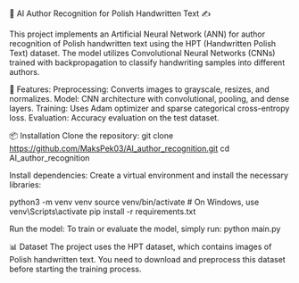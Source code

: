 🤖 AI Author Recognition for Polish Handwritten Text ✍️

This project implements an Artificial Neural Network (ANN) for author recognition of Polish handwritten text using the HPT (Handwritten Polish Text) dataset. The model utilizes Convolutional Neural Networks (CNNs) trained with backpropagation to classify handwriting samples into different authors.

🚀 Features: Preprocessing: Converts images to grayscale, resizes, and normalizes. Model: CNN architecture with convolutional, pooling, and dense layers. Training: Uses Adam optimizer and sparse categorical cross-entropy loss. Evaluation: Accuracy evaluation on the test dataset.

📦 Installation Clone the repository: git clone https://github.com/MaksPek03/AI_author_recognition.git cd AI_author_recognition

Install dependencies: Create a virtual environment and install the necessary libraries:

python3 -m venv venv source venv/bin/activate # On Windows, use venv\Scripts\activate pip install -r requirements.txt

Run the model: To train or evaluate the model, simply run: python main.py

📊 Dataset The project uses the HPT dataset, which contains images of Polish handwritten text. You need to download and preprocess this dataset before starting the training process.
